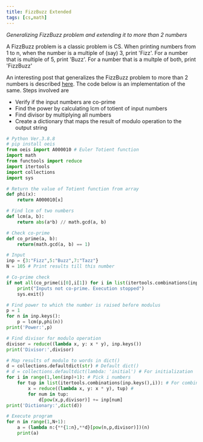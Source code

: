 ```yaml
---
title: FizzBuzz Extended
tags: [cs,math]
---
```


*Generalizing FizzBuzz problem and extending it to more than 2 numbers*
<!--more--> 

A FizzBuzz problem is a classic problem is CS. When printing numbers from 1 to n, when the number is a multiple of (say) 3, print 'Fizz'. For a number that is multiple of 5, print 'Buzz'. For a number that is a multple of both, print 'FizzBuzz'  

An interesting post that generalizes the FizzBuzz problem to more than 2 numbers is described [here](http://philcrissman.net/posts/eulers-fizzbuzz/). The code below is an implementation of the same. Steps involved are  
- Verify if the input numbers are co-prime  
- Find the power by calculating lcm of totient of input numbers  
- Find divisor by multiplying all numbers  
- Create a dictionary that maps the result of modulo operation to the output string  


```python
# Python Ver.3.8.8
# pip install oeis
from oeis import A000010 # Euler Totient function
import math
from functools import reduce
import itertools
import collections
import sys

# Return the value of Totient function from array
def phi(x):
    return A000010[x]

# Find lcm of two numbers
def lcm(a, b):
    return abs(a*b) // math.gcd(a, b)

# Check co-prime
def co_prime(a, b):
    return(math.gcd(a, b) == 1)

# Input
inp = {3:"Fizz",5:"Buzz",7:"Tazz"}
N = 105 # Print results till this number

# Co-prime check
if not all(co_prime(i[0],i[1]) for i in list(itertools.combinations(inp.keys(),2))):
    print("Inputs not co-prime. Execution stopped")
    sys.exit()

# Find power to which the number is raised before modulus
p = 1
for n in inp.keys():
    p = lcm(p,phi(n))
print('Power:',p)

# Find divisor for modulo operation
divisor = reduce((lambda x, y: x * y), inp.keys())
print('Divisor:',divisor)

# Map results of modulo to words in dict()
d = collections.defaultdict(str) # Default dict()
# d = collections.defaultdict(lambda: 'initial') # For initialization
for i in range(1,len(inp)+1): # Pick i numbers
    for tup in list(itertools.combinations(inp.keys(),i)): # For combinations of i numbers
        x = reduce((lambda x, y: x * y), tup) # 
        for num in tup:
            d[pow(x,p,divisor)] += inp[num]
print('Dictionary:',dict(d))

# Execute program
for n in range(1,N+1):
    a = (lambda n:{**{1:n},**d}[pow(n,p,divisor)])(n)
    print(a)
```